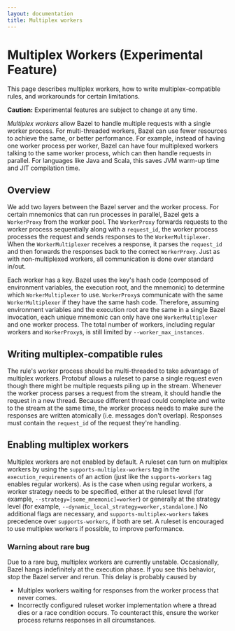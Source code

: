 ```yaml
---
layout: documentation
title: Multiplex workers
---
```


# Multiplex Workers (Experimental Feature)

This page describes multiplex workers, how to write multiplex-compatible
rules, and workarounds for certain limitations.

**Caution:** Experimental features are subject to change at any time.

_Multiplex workers_ allow Bazel to handle multiple requests with a single worker
process. For multi-threaded workers, Bazel can use fewer resources to
achieve the same, or better performance. For example, instead of having one
worker process per worker, Bazel can have four multiplexed workers talking to
the same worker process, which can then handle requests in parallel. For
languages like Java and Scala, this saves JVM warm-up time and JIT compilation
time.

## Overview

We add two layers between the Bazel server and the worker process. For certain
mnemonics that can run processes in parallel, Bazel gets a `WorkerProxy` from
the worker pool. The `WorkerProxy` forwards requests to the worker process
sequentially along with a `request_id`, the worker process processes the request
and sends responses to the `WorkerMultiplexer`. When the `WorkerMultiplexer`
receives a response, it parses the `request_id` and then forwards the responses
back to the correct `WorkerProxy`. Just as with non-multiplexed workers, all
communication is done over standard in/out.

Each worker has a key. Bazel uses the key's hash code (composed of environment
variables, the execution root, and the mnemonic) to determine which
`WorkerMultiplexer` to use. `WorkerProxy`s communicate with the same
`WorkerMultiplexer` if they have the same hash code. Therefore, assuming
environment variables and the execution root are the same in a single Bazel
invocation, each unique mnemonic can only have one `WorkerMultiplexer` and one
worker process. The total number of workers, including regular workers and
`WorkerProxy`s, is still limited by `--worker_max_instances`.

## Writing multiplex-compatible rules

The rule's worker process should be multi-threaded to take advantage of
multiplex workers. Protobuf allows a ruleset to parse a single request even
though there might be multiple requests piling up in the stream. Whenever the
worker process parses a request from the stream, it should handle the request in
a new thread. Because different thread could complete and write to the stream at
the same time, the worker process needs to make sure the responses are written
atomically (i.e. messages don't overlap). Responses must contain the
`request_id` of the request they're handling.

## Enabling multiplex workers

Multiplex workers are not enabled by default. A ruleset can turn on multiplex
workers by using the `supports-multiplex-workers` tag in the
`execution_requirements` of an action (just like the `supports-workers` tag
enables regular workers). As is the case when using regular workers, a worker
strategy needs to be specified, either at the ruleset level (for example,
`--strategy=[some_mnemonic]=worker`) or generally at the strategy level (for
example, `--dynamic_local_strategy=worker,standalone`.) No additional flags are
necessary, and `supports-multiplex-workers` takes precedence over
`supports-workers`, if both are set. A ruleset is encouraged to use multiplex
workers if possible, to improve performance.

### Warning about rare bug

Due to a rare bug, multiplex workers are currently unstable. Occasionally,
Bazel hangs indefinitely at the execution phase. If you see this behavior,
stop the Bazel server and rerun. This delay is probably caused by

 * Multiplex workers waiting for responses from the worker process that never
   comes.
 * Incorrectly configured ruleset worker implementation where a thread dies or
   a race condition occurs. To counteract this, ensure the worker process
   returns responses in all circumstances.
